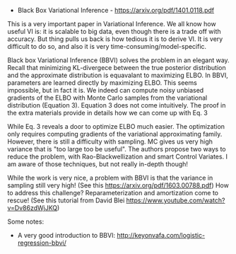 - Black Box Variational Inference  - https://arxiv.org/pdf/1401.0118.pdf

This is a very important paper in Variational Inference. We all know how useful VI is: it is scalable to big data, even though
there is a trade off with accuracy. But thing pulls us back is how tedious it is to derive VI. It is very difficult to do so, and also
it is very time-consuming/model-specific.

Black box Variational Inference (BBVI) solves the problem in an elegant way. Recall that minimizing KL-divergece between the true posterior distribution
and the approximate distribution is equavalant to maximizing ELBO. In BBVI, parameters are learned directly by maximizing ELBO.
This seems impossible, but in fact it is. We indeed can compute noisy unbiased gradients of the ELBO with Monte Carlo samples 
from the variational distribution (Equation 3). Equation 3 does not come intuitively. The proof in the extra materials provide in details
how we can come up with Eq. 3

While Eq. 3 reveals a door to optimize ELBO much easier. The optimization only requires computing gradients of the variational approximating family. However, there is still a difficulty with sampling. MC gives us very high variance
that is "too large too be useful". The authors propose two ways to reduce the problem, with Rao-Blackwellization and smart Control Variates.
I am aware of those techniques, but not really in-depth though!

While the work is very nice, a problem with BBVI is that the variance in sampling still very high! (See this https://arxiv.org/pdf/1603.00788.pdf) How to address this challenge? Reparameterization and amortization come to rescue! 
(See this tutorial from David Blei https://www.youtube.com/watch?v=Dv86zdWjJKQ)


Some notes:
- A very good introduction to BBVI: http://keyonvafa.com/logistic-regression-bbvi/
